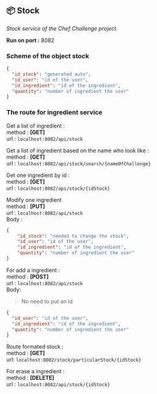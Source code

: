 ## 📦 Stock

_Stock service of the Chef Challenge project._

**Run on port :** 8082

### Scheme of the object stock

```json
{
  "id_stock": "generated auto",
  "id_user": "id of the user",
  "id_ingredient": "id of the ingredient",
  "quantity": "number of ingredient the user"
}
```

### The route for ingredient service

Get a list of ingredient :  
method : **[GET]**  
url : `localhost:8082/api/stock`

Get a list of ingredient based on the name who look like :  
method : **[GET]**  
url : `localhost:8082/api/stock/search/{nameOfChallenge}`

Get one ingredient by id :  
method : **[GET]**  
url : `localhost:8082/api/stock/{idStock}`

Modify one ingredient  
method : **[PUT]**   
url : `localhost:8082/api/stock`  
Body :
```json
{
    "id_stock": "needed to change the stock",
    "id_user": "id of the user",
    "id_ingredient": "id of the ingredient",
    "quantity": "number of ingredient the user"
}
```

For add a ingredient :  
method : **[POST]**  
url : `localhost:8082/api/stock`  
Body:
> No need to put an id

```json
{
  "id_user": "id of the user",
  "id_ingredient": "id of the ingredient",
  "quantity": "number of ingredient the user"
}
```

Route formated stock :  
method : **[GET]**  
url: `localhost:8082/stock/particularStock/{idStock}`

For erase a ingredient :  
method : **[DELETE]**  
url : `localhost:8082/api/stock/{idStock}`  
